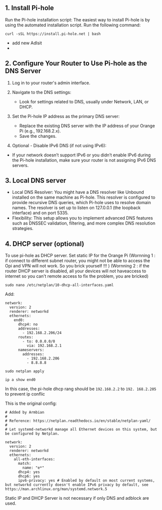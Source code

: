 ## 1. Install Pi-hole
Run the Pi-hole installation script: The easiest way to install Pi-hole is by using the automated installation script. Run the following command:
```
curl -sSL https://install.pi-hole.net | bash
```
- add new Adlsit
- 
## 2. Configure Your Router to Use Pi-hole as the DNS Server
1. Log in to your router's admin interface.

2. Navigate to the DNS settings:
    - Look for settings related to DNS, usually under Network, LAN, or DHCP.
    
3. Set the Pi-hole IP address as the primary DNS server:
    - Replace the existing DNS server with the IP address of your Orange Pi (e.g., 192.168.2.x).
    - Save the changes.

4. Optional - Disable IPv6 DNS (if not using IPv6):
  - If your network doesn’t support IPv6 or you didn’t enable IPv6 during the Pi-hole installation, make sure your router is not assigning IPv6 DNS servers.

## 3. Local DNS server
  - Local DNS Resolver: You might have a DNS resolver like Unbound installed on the same machine as Pi-hole. This resolver is configured to provide recursive DNS queries, which Pi-hole uses to resolve domain names. The resolver is set up to listen on 127.0.0.1 (the loopback interface) and on port 5335.
  - Flexibility: This setup allows you to implement advanced DNS features such as DNSSEC validation, filtering, and more complex DNS resolution strategies.
  
## 4. DHCP server (optional)
To use pi-hole as DHCP server. Set static IP for the Orange Pi
(Wornning 1 : if connect to different subnet router, you might not be able to access the Opi and VPN will not work. So you brick yourself !!! )
(Wornning 2 : if the router DHCP server is disabled, all your devices will not haveaccess to internet so you can't remote access to fix the problem, you are bricked)
```
sudo nano /etc/netplan/10-dhcp-all-interfaces.yaml
```
Add:
```
network:
  version: 2
  renderer: networkd
  ethernets:
    end0:
      dhcp4: no
      addresses:
        - 192.168.2.206/24
      routes:
        - to: 0.0.0.0/0
          via: 192.168.2.1
      nameservers:
        addresses:
          - 192.168.2.206
          - 8.8.8.8
```
```
sudo netplan apply
```
```
ip a show end0
```
In this case, the pi-hole dhcp rang should be `192.168.2.2` to `192. 168.2.205` to prevent ip conflic 

This is the original config:
```
# Added by Armbian
#
# Reference: https://netplan.readthedocs.io/en/stable/netplan-yaml/
#
# Let systemd-networkd manage all Ethernet devices on this system, but be configured by Netplan.

network:
  version: 2
  renderer: networkd
  ethernets:
    all-eth-interfaces:
      match:
        name: "e*"
      dhcp4: yes
      dhcp6: yes
      ipv6-privacy: yes # Enabled by default on most current systems, but networkd currently doesn't enable IPv6 privacy by default, see https://man.archlinux.org/man/systemd.network.5
```
Static IP and DHCP Server is not necessary if only DNS and adblock are used. 
